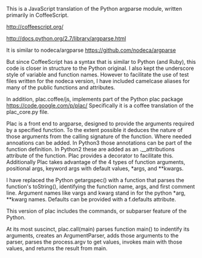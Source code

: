 This is a JavaScript translation of the Python argparse module, written primarily in CoffeeScript.  

http://coffeescript.org/

http://docs.python.org/2.7/library/argparse.html

It is similar to nodeca/argparse
https://github.com/nodeca/argparse

But since CoffeeScript has a syntax that is similar to Python (and Ruby), this code
is closer in structure to the Python original.  I also kept the underscore style
of variable and function names.  However to facilitate the use of test files written
for the nodeca version, I have included camelcase aliases for many of the public
functions and attributes.

In addition, plac.coffee/js, implements part of the Python plac package
https://code.google.com/p/plac/
Specifically it is a coffee translation of the plac_core.py file.

Plac is a front end to argparse, designed to provide the arguments required by a
specified function.  To the extent possible it deduces the nature of those
arguments from the calling signature of the function.  Where needed annoations 
can be added.  In Python3 those annotations can be part of the function definition.
In Python2 these are added as an .__attributions attribute of the function. Plac
provides a decorator to facilitate this.  Additionally Plac takes advantage of the 
4 types of function arguments, positional args, keyword args with default values,
*args, and **kwargs.

I have replaced the Python getargspec() with a function that parses the function's
toString(), identifying the function name, args, and first comment line.  Argument
names like vargs and kwarg stand in for the python *arg, **kwarg names.  Defaults
can be provided with a f.defaults attribute.

This version of plac includes the commands, or subparser feature of the Python.

At its most suscinct, 
plac.call(main)
parses function main() to indentify its arguments, creates an ArgumentParser,
adds those arguments to the parser, parses the process.argv to get values,
invokes main with those values, and returns the result from main.

